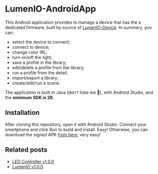 # LumenIO-AndroidApp
This Android application provides to manage a device that has the a dedicated firmware, built by source of [LumenIO-Device](https://github.com/davidepalladino/LumenIO-Device).
In summary, you can:
- select the device to connect;
- connect to device;
- change color IRL;
- turn on/off the light;
- save a profile in the library;
- edit/delete a profile from the library;
- run a profile from the detail;
- import/export a library;
- create/edit/run a scene.

The application is built in Java (don't hate me :pray:), with Android Studio, and the **minimum SDK is 28**. 

## Installation
After cloning this repository, open it with Android Studio. Connect your smartphone and click Run to build and install. Easy!
Otherwise, you can download the signed APK [from here](https://davidepalladino.github.io/2024/04/19/LumenIO-v1-0-0/download/lumenio-android-app.apk), very easy! 

## Related posts
* [LED Controller v1.0.0](https://davidepalladino.github.io/2020/09/25/LED-Controller-v1-0-0/)
* [LumenIO v1.0.0](https://davidepalladino.github.io/2024/04/19/LumenIO-v1-0-0/)